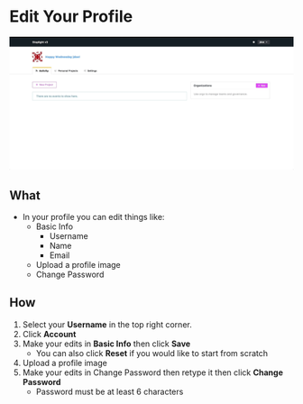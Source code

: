 # Edit Your Profile 

![](/assets/gifs/account-info.gif)

## What 
* In your profile you can edit things like: 
    * Basic Info 
        * Username 
        * Name
        * Email
    * Upload a profile image 
    * Change Password 
 
##  How
1. Select your **Username** in the top right corner. 
2. Click **Account**
3. Make your edits in **Basic Info** then click **Save** 
    * You can also click **Reset** if you would like to start from scratch 
4. Upload a profile image 
5. Make your edits in Change Password then retype it then click **Change Password** 
    * Password must be at least 6 characters 
 
